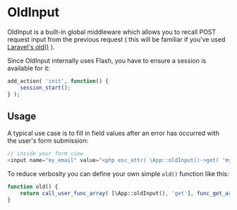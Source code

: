 # OldInput

OldInput is a built-in global middleware which allows you to recall POST request input from the previous request ( this will be familiar if you've used [Laravel's old()](https://laravel.com/docs/5.4/requests#old-input) ).

Since OldInput internally uses Flash, you have to ensure a session is available for it:
```php
add_action( 'init', function() {
    session_start();
} );
```

## Usage

A typical use case is to fill in field values after an error has occurred with the user's form submission:
```php
// inside your form view
<input name="my_email" value="<php esc_attr( \App::oldInput()->get( 'my_email', 'default' ) ) ?>" />
```

To reduce verbosity you can define your own simple `old()` function like this:

```php
function old() {
    return call_user_func_array( [\App::oldInput(), 'get'], func_get_args() );
}
```
